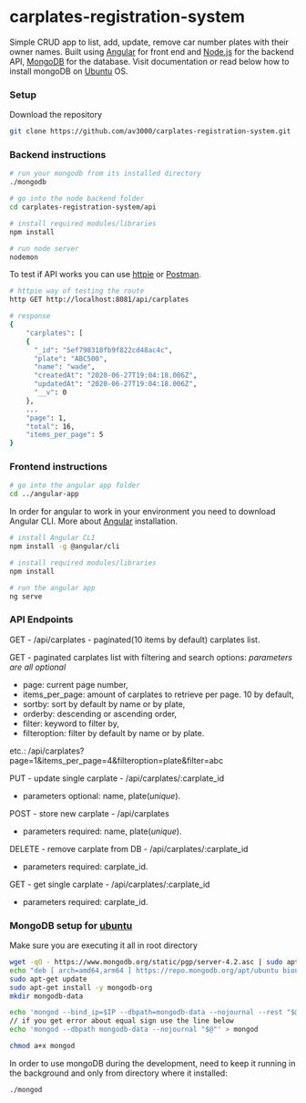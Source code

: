 # carplates-registration-system

Simple CRUD app to list, add, update, remove car number plates with their owner names.
Built using [Angular](https://angular.io/) for front end and [Node.js](https://nodejs.org/en/) for the backend API,
[MongoDB](https://github.com/mongodb/mongo) for the database. 
Visit documentation or read below how to install mongoDB on [Ubuntu](https://ubuntu.com/) OS.

### Setup

Download the repository
```bash
git clone https://github.com/av3000/carplates-registration-system.git
```

### Backend instructions

```bash
# run your mongodb from its installed directory
./mongodb
```

```bash
# go into the node backend folder
cd carplates-registration-system/api

# install required modules/libraries
npm install

# run node server
nodemon
```

To test if API works you can use [httpie](https://httpie.org/docs#installation) or [Postman](https://www.postman.com/).

```bash
# httpie way of testing the route
http GET http://localhost:8081/api/carplates

# response 
{
    "carplates": [
    {
      "_id": "5ef798318fb9f822cd48ac4c",
      "plate": "ABC500",
      "name": "wade",
      "createdAt": "2020-06-27T19:04:18.006Z",
      "updatedAt": "2020-06-27T19:04:18.006Z",
      "__v": 0
    },
    ...
    "page": 1,
    "total": 16,
    "items_per_page": 5
}
```

### Frontend instructions

```bash
# go into the angular app folder
cd ../angular-app
```

In order for angular to work in your environment you need to download Angular CLI.
More about [Angular](https://angular.io/guide/setup-local) installation.

```bash
# install Angular CLI
npm install -g @angular/cli

# install required modules/libraries
npm install

# run the angular app
ng serve
```

### API Endpoints

GET - /api/carplates - paginated(10 items by default) carplates list.

GET - paginated carplates list with filtering and search options:
*parameters are all optional*
- page: current page number,
- items_per_page: amount of carplates to retrieve per page. 10 by default,
- sortby: sort by default by name or by plate,
- orderby: descending or ascending order,
- filter: keyword to filter by,
- filteroption: filter by default by name or by plate.

etc.: /api/carplates?page=1&items_per_page=4&filteroption=plate&filter=abc

PUT - update single carplate - /api/carplates/:carplate_id
- parameters optional: name, plate(*unique*).

POST - store new carplate - /api/carplates
- parameters required: name, plate(*unique*).

DELETE - remove carplate from DB - /api/carplates/:carplate_id
- parameters required: carplate_id.

GET - get single carplate - /api/carplates/:carplate_id
- parameters required: carplate_id.

### MongoDB setup for [ubuntu](https://docs.mongodb.com/manual/tutorial/install-mongodb-on-ubuntu/)

Make sure you are executing it all in root directory
```bash
wget -qO - https://www.mongodb.org/static/pgp/server-4.2.asc | sudo apt-key add -
echo "deb [ arch=amd64,arm64 ] https://repo.mongodb.org/apt/ubuntu bionic/mongodb-org/4.2 multiverse" | sudo tee /etc/apt/sources.list.d/mongodb-org-4.2.list
sudo apt-get update
sudo apt-get install -y mongodb-org
mkdir mongodb-data

echo 'mongod --bind_ip=$IP --dbpath=mongodb-data --nojournal --rest "$@"' > mongod
// if you get error about equal sign use the line below
echo 'mongod --dbpath mongodb-data --nojournal "$@"' > mongod

chmod a+x mongod
```
In order to use mongoDB during the development, need to keep it running in the background and only from directory where it installed:
```bash
./mongod
```